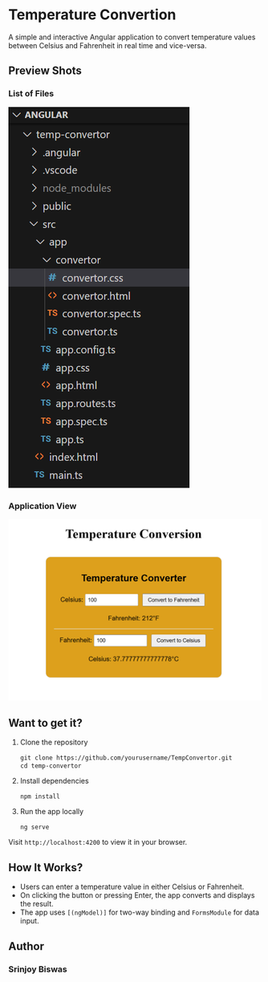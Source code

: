 # Temperature Convertion

A simple and interactive Angular application to convert temperature values between Celsius and Fahrenheit in real time and vice-versa.

## Preview Shots

### List of Files

![Content Files](https://github.com/SRINJOY30/TempConvertor/blob/main/screenshots/content%20files.png)

### Application View
![Desktop view](https://github.com/SRINJOY30/TempConvertor/blob/main/screenshots/Display.png)

## Want to get it?

1. Clone the repository
    ```
    git clone https://github.com/yourusername/TempConvertor.git
    cd temp-convertor
    ```
2. Install dependencies
   ```
   npm install
   ```
3. Run the app locally
   ```
   ng serve
   ```
Visit ```http://localhost:4200``` to view it in your browser.

## How It Works?

* Users can enter a temperature value in either Celsius or Fahrenheit.
* On clicking the button or pressing Enter, the app converts and displays the result.
* The app uses ```[(ngModel)]``` for two-way binding and ```FormsModule``` for data input.

## Author

### Srinjoy Biswas
